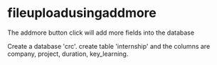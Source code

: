 # fileuploadusingaddmore
The addmore button click will add more fields into the database

Create a database 'crc'.
create table 'internship' and the columns are company, project, duration, key_learning.

